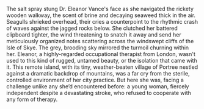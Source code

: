The salt spray stung Dr. Eleanor Vance's face as she navigated the rickety wooden walkway, the scent of brine and decaying seaweed thick in the air.  Seagulls shrieked overhead, their cries a counterpoint to the rhythmic crash of waves against the jagged rocks below.  She clutched her battered clipboard tighter, the wind threatening to snatch it away and send her meticulously organized notes scattering across the windswept cliffs of the Isle of Skye.  The grey, brooding sky mirrored the turmoil churning within her.  Eleanor, a highly-regarded occupational therapist from London, wasn't used to this kind of rugged, untamed beauty, or the isolation that came with it.  This remote island, with its tiny, weather-beaten village of Portree nestled against a dramatic backdrop of mountains, was a far cry from the sterile, controlled environment of her city practice.  But here she was, facing a challenge unlike any she’d encountered before: a young woman, fiercely independent despite a devastating stroke, who refused to cooperate with any form of therapy.
